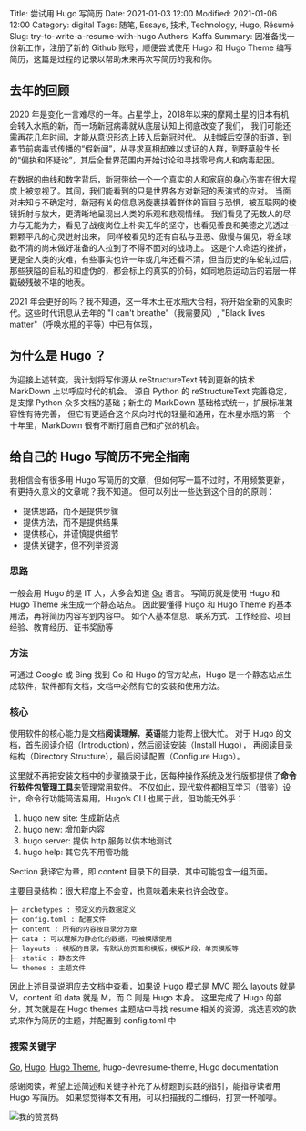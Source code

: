 Title: 尝试用 Hugo 写简历
Date: 2021-01-03 12:00
Modified: 2021-01-06 12:00
Category: digital
Tags: 随笔, Essays, 技术, Technology, Hugo, Résumé
Slug: try-to-write-a-resume-with-hugo
Authors: Kaffa
Summary: 因准备找一份新工作，注册了新的 Github 账号，顺便尝试使用 Hugo 和 Hugo Theme 编写简历，这篇是过程的记录以帮助未来再次写简历的我和你。
 

## 去年的回顾

2020 年是变化一言难尽的一年。占星学上，2018年以来的摩羯土星的旧本有机会转入水瓶的新，而一场新冠病毒就从底层认知上彻底改变了我们，
我们可能还需再花几年时间，才能从意识形态上转入后新冠时代。
从封城后空荡的街道，到春节前病毒式传播的“假新闻”，从寻求真相却难以求证的人群，到野草般生长的“偏执和怀疑论”，其后全世界范围内开始讨论和寻找零号病人和病毒起因。

在数据的曲线和数字背后，新冠带给一个一个真实的人和家庭的身心伤害在很大程度上被忽视了。其间，我们能看到的只是世界各方对新冠的表演式的应对。
当面对未知与不确定时，新冠有关的信息涡旋裹挟着群体的盲目与恐惧，被互联网的棱镜折射与放大，更清晰地呈现出人类的乐观和悲观情绪。
我们看见了无数人的尽力与无能为力，看见了战疫岗位上朴实无华的坚守，也看见善良和美德之光透过一颗颗平凡的心灵迸射出来，
同样被看见的还有自私与丑恶、傲慢与偏见，将全球数不清的尚未做好准备的人拉到了不得不面对的战场上。
这是个人命运的挫折，更是全人类的灾难，有些事实也许一年或几年还看不清，但当历史的车轮轧过后，
那些狭隘的自私的和虚伪的，都会标上的真实的价码，如同地质运动后的岩层一样戳破残破不堪的地表。

2021 年会更好的吗？我不知道，这一年木土在水瓶大合相，将开始全新的风象时代。这些时代讯息从去年的 "I can't breathe"（我需要风）, "Black lives matter"（呼唤水瓶的平等）中已有体现，

## 为什么是 Hugo ？

为迎接上述转变，我计划将写作源从 reStructureText 转到更新的技术 MarkDown 上以呼应时代的机会。
源自 Python 的 reStructureText 完善稳定，是支撑 Python 众多文档的基础；新生的 MarkDown 基础格式统一，扩展标准兼容性有待完善，
但它有更适合这个风向时代的轻量和通用，在木星水瓶的第一个十年里，MarkDown 很有不断打磨自己和扩张的机会。

## 给自己的 Hugo 写简历不完全指南

我相信会有很多用 Hugo 写简历的文章，但如何写一篇不过时，不用频繁更新，有更持久意义的文章呢？我不知道。
但可以列出一些达到这个目的的原则：

* 提供思路，而不是提供步骤
* 提供方法，而不是提供结果
* 提供核心，并谨慎提供细节
* 提供关键字，但不列举资源

### 思路

一般会用 Hugo 的是 IT 人，大多会知道 [Go][2] 语言。
写简历就是使用 Hugo 和 Hugo Theme 来生成一个静态站点。
因此要懂得 Hugo 和 Hugo Theme 的基本用法，再将简历内容写到内容中。
如个人基本信息、联系方式、工作经验、项目经验、教育经历、证书奖励等

### 方法

可通过 Google 或 Bing 找到 Go 和 Hugo 的官方站点，Hugo 是一个静态站点生成软件，软件都有文档，文档中必然有它的安装和使用方法。


### 核心

使用软件的核心能力是文档**阅读理解**，**英语**能力能帮上很大忙。
对于 Hugo 的文档，首先阅读介绍（Introduction），然后阅读安装（Install Hugo），
再阅读目录结构（Directory Structure），最后阅读配置（Configure Hugo）。

这里就不再把安装文档中的步骤摘录于此，因每种操作系统及发行版都提供了**命令行软件包管理工具**来管理常用软件。
不仅如此，现代软件都相互学习（借鉴）设计，命令行功能简洁易用，Hugo’s CLI 也属于此，但功能无外乎：

1. hugo new site: 生成新站点
2. hugo new: 增加新内容 
3. hugo server: 提供 http 服务以供本地测试 
4. hugo help: 其它先不用管功能

Section 我译它为章，即 content 目录下的目录，其中可能包含一组页面。

主要目录结构：很大程度上不会变，也意味着未来也许会改变。
```
├─ archetypes : 预定义的元数据定义 
├─ config.toml : 配置文件
├─ content : 所有的内容按目录分为章
├─ data : 可以理解为静态化的数据，可被模版使用
├─ layouts : 模版的目录，有默认的页面和模版，模版片段，单页模版等
├─ static : 静态文件
└─ themes : 主题文件
```

因此上述目录说明应去文档中查看，如果说 Hugo 模式是 MVC 那么 layouts 就是 V，content 和 data 就是 M，而 C 则是 Hugo 本身。
这里完成了 Hugo 的部分，其次就是在 Hugo themes 主题站中寻找 resume 相关的资源，挑选喜欢的款式来作为简历的主题，并配置到 config.toml 中

### 搜索关键字

[Go][2], [Hugo][3], [Hugo Theme][4], hugo-devresume-theme, Hugo documentation


感谢阅读，希望上述简述和关键字补充了从标题到实践的指引，能指导读者用 Hugo 写简历。
如果您觉得本文有用，可以扫描我的二维码，打赏一杯咖啡。

![我的赞赏码](https://kaffa.im/static/img/reward.png "我的赞赏码")

[1]: https://kaffa.im/static/img/reward.png
[2]: https://golang.org/
[3]: https://gohugo.io/
[4]: https://themes.gohugo.io/
